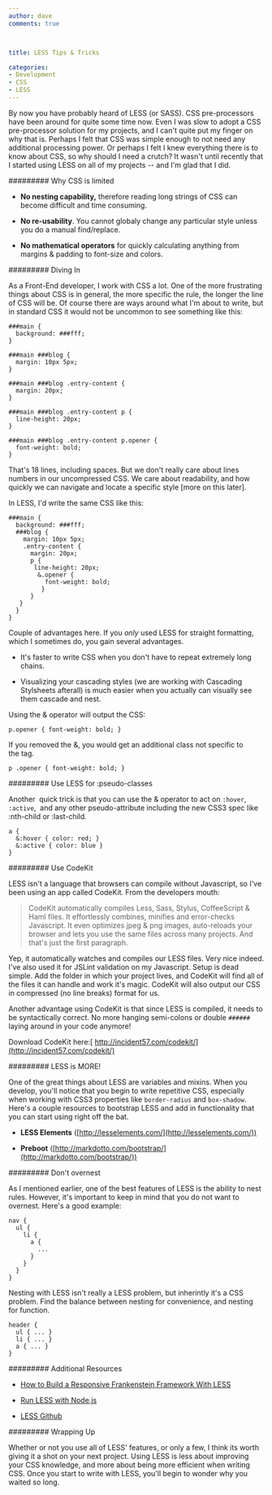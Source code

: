 ```yaml
---
author: dave
comments: true



title: LESS Tips & Tricks

categories:
- Development
- CSS
- LESS
---
```


By now you have probably heard of LESS (or SASS). CSS pre-processors have been around for quite some time now. Even I was slow to adopt a CSS pre-processor solution for my projects, and I can't quite put my finger on why that is. Perhaps I felt that CSS was simple enough to not need any additional processing power. Or perhaps I felt I knew everything there is to know about CSS, so why should I need a crutch? It wasn't until recently that I started using LESS on all of my projects -- and I'm glad that I did.


######### Why CSS is limited





	
  * **No nesting capability,** therefore reading long strings of CSS can become difficult and time consuming.

	
  * **No re-usability**. You cannot globaly change any particular style unless you do a manual find/replace.

	
  * **No mathematical operators** for quickly calculating anything from margins & padding to font-size and colors.




######### Diving In


As a Front-End developer, I work with CSS a lot. One of the more frustrating things about CSS is in general, the more specific the rule, the longer the line of CSS will be. Of course there are ways around what I'm about to write, but in standard CSS it would not be uncommon to see something like this:

    
    ###main {
      background: ###fff;
    }
    
    ###main ###blog {
      margin: 10px 5px;
    }
    
    ###main ###blog .entry-content {
      margin: 20px;
    }
    
    ###main ###blog .entry-content p {
      line-height: 20px;
    }
    
    ###main ###blog .entry-content p.opener {
      font-weight: bold;
    }


That's 18 lines, including spaces. But we don't really care about lines numbers in our uncompressed CSS. We care about readability, and how quickly we can navigate and locate a specific style [more on this later].

In LESS, I'd write the same CSS like this:

    
    ###main {
      background: ###fff;
      ###blog {
        margin: 10px 5px;
        .entry-content {
          margin: 20px;
          p {
           line-height: 20px;
            &.opener {
              font-weight: bold;
             }
          }
       }
      }
    }


Couple of advantages here. If you _only_ used LESS for straight formatting, which I sometimes do, you gain several advantages.



	
  * It's faster to write CSS when you don't have to repeat extremely long chains.

	
  * Visualizing your cascading styles (we are working with Cascading Stylsheets afterall) is much easier when you actually can visually see them cascade and nest.


Using the & operator will output the CSS:

    
    p.opener { font-weight: bold; }


If you removed the &, you would get an additional class not specific to the tag.

    
    p .opener { font-weight: bold; }




######### Use LESS for :pseudo-classes


Another  quick trick is that you can use the & operator to act on `:hover`, `:active`,  and any other pseudo-attribute including the new CSS3 spec like :nth-child or :last-child.

    
    a {
      &:hover { color: red; }
      &:active { color: blue }
    }




######### Use CodeKit


LESS isn't a language that browsers can compile without Javascript, so I've been using an app called CodeKit. From the developers mouth:


> CodeKit automatically compiles Less, Sass, Stylus, CoffeeScript & Haml files. It effortlessly combines, minifies and error-checks Javascript. It even optimizes jpeg & png images, auto-reloads your browser and lets you use the same files across many projects. And that's just the first paragraph.


Yep, it automatically watches and compiles our LESS files. Very nice indeed. I've also used it for JSLint validation on my Javascript. Setup is dead simple. Add the folder in which your project lives, and CodeKit will find all of the files it can handle and work it's magic. CodeKit will also output our CSS in compressed (no line breaks) format for us.

Another advantage using CodeKit is that since LESS is compiled, it needs to be syntactically correct. No more hanging semi-colons or double `######` laying around in your code anymore!

Download CodeKit here:[ http://incident57.com/codekit/](http://incident57.com/codekit/)


######### LESS is MORE!


One of the great things about LESS are variables and mixins. When you develop, you'll notice that you begin to write repetitive CSS, especially when working with CSS3 properties like `border-radius` and `box-shadow`. Here's a couple resources to bootstrap LESS and add in functionality that you can start using right off the bat.



	
  * **LESS Elements** ([http://lesselements.com/](http://lesselements.com/))

	
  * **Preboot** ([http://markdotto.com/bootstrap/](http://markdotto.com/bootstrap/))




######### Don't overnest


As I mentioned earlier, one of the best features of LESS is the ability to nest rules. However, it's important to keep in mind that you do not want to overnest. Here's a good example:

    
    nav {
      ul {
        li {
          a {
            ...
          }
        }
      }
    }


Nesting with LESS isn't really a LESS problem, but inherintly it's a CSS problem. Find the balance between nesting for convenience, and nesting for function.

    
    header {
      ul { ... }
      li { ... }
      a { ... }
    }




######### Additional Resources





	
  * [How to Build a Responsive Frankenstein Framework With LESS](http://designshack.net/articles/css/how-to-build-a-responsive-frankenstein-framework-with-less/)

	
  * [Run LESS with Node.js](http://lesscss.org/###-server-side-usage)

	
  * [LESS Github](https://github.com/cloudhead/less)




######### Wrapping Up


Whether or not you use all of LESS' features, or only a few, I think its worth giving it a shot on your next project. Using LESS is less about improving your CSS knowledge, and more about being more efficient when writing CSS. Once you start to write with LESS, you'll begin to wonder why you waited so long.
